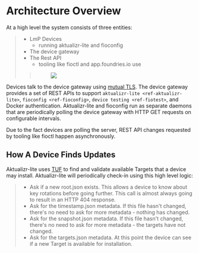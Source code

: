 # Architecture Overview

At a high level the system consists of three entities:

> -   LmP Devices
>     -   running aktualizr-lite and fioconfig
> -   The device gateway
> -   The Rest API
>     -   tooling like fioctl and app.foundries.io use
>
> > <figure>
> > <img src="/_static/ota-arch.png" class="align-center" />
> > </figure>

Devices talk to the device gateway using [mutual
TLS](https://codeburst.io/mutual-tls-authentication-mtls-de-mystified-11fa2a52e9cf).
The device gateway provides a set of REST APIs to support
`aktualizr-lite <ref-aktualizr-lite>`, `fioconfig <ref-fioconfig>`,
`device testing <ref-fiotest>`, and Docker authentication.
Aktualizr-lite and fioconfig run as separate daemons that are
periodically polling the device gateway with HTTP GET requests on
configurable intervals.

Due to the fact devices are polling the server, REST API changes
requested by tooling like fioctl happen asynchronously.

## How A Device Finds Updates

Aktualizr-lite uses [TUF](https://theupdateframework.com/) to find and
validate available Targets that a device may install. Aktualizr-lite
will periodically check-in using this high level logic:

> -   Ask if a new root.json exists. This allows a device to know about
>     key rotations before going further. This call is almost always
>     going to result in an HTTP 404 response.
> -   Ask for the timestamp.json metadata. If this file hasn't changed,
>     there's no need to ask for more metadata - nothing has changed.
> -   Ask for the snapshot.json metadata. If this file hasn't changed,
>     there's no need to ask for more metadata - the targets have not
>     changed.
> -   Ask for the targets.json metadata. At this point the device can
>     see if a new Target is available for installation.
